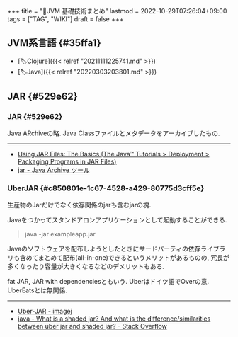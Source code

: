 +++
title = "📝JVM 基礎技術まとめ"
lastmod = 2022-10-29T07:26:04+09:00
tags = ["TAG", "WIKI"]
draft = false
+++

## JVM系言語 {#35ffa1}

-   [🏷Clojure]({{< relref "20211111225741.md" >}})
-   [🏷Java]({{< relref "20220303203801.md" >}})


## JAR {#529e62}


### JAR {#529e62}

Java ARchiveの略. Java Classファイルとメタデータをアーカイブしたもの.

---

-   [Using JAR Files: The Basics (The Java™ Tutorials > Deployment > Packaging
    Programs in JAR Files)](https://docs.oracle.com/javase/tutorial/deployment/jar/basicsindex.html)
-   [jar - Java Archive ツール](https://docs.oracle.com/javase/jp/1.5.0/tooldocs/windows/jar.html)


### UberJAR {#c850801e-1c67-4528-a429-80775d3cff5e}

生産物のJarだけでなく依存関係のjarも含むjarの塊.

Javaをつかってスタンドアロンアプリケーションとして起動することができる.

> java -jar exampleapp.jar

Javaのソフトウェアを配布しようとしたときにサードパーティの依存ライブラリも含めてまとめて配布(all-in-one)できるというメリットがあるものの, 冗長が多くなったり容量が大きくなるなどのデメリットもある.

fat JAR, JAR with dependenciesともいう. Uberはドイツ語でOverの意. UberEatsとは無関係.

---

-   [Uber-JAR - imagej](https://imagej.net/develop/uber-jars)
-   [java - What is a shaded jar? And what is the difference/similarities between
    uber jar and shaded jar? - Stack Overflow](https://stackoverflow.com/questions/49810578/what-is-a-shaded-jar-and-what-is-the-difference-similarities-between-uber-jar-a)
